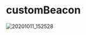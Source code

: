 # customBeacon




![20201011_152528](https://user-images.githubusercontent.com/37435024/99191548-571b1300-2793-11eb-863b-7229de32b1f1.jpg)
